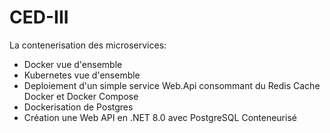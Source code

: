 # CED-III

La contenerisation des microservices:

- Docker vue d'ensemble
- Kubernetes vue d'ensemble
- Deploiement d'un simple service Web.Api consommant du Redis Cache Docker et Docker Compose
- Dockerisation de Postgres
- Création une Web API en .NET 8.0 avec PostgreSQL Conteneurisé
